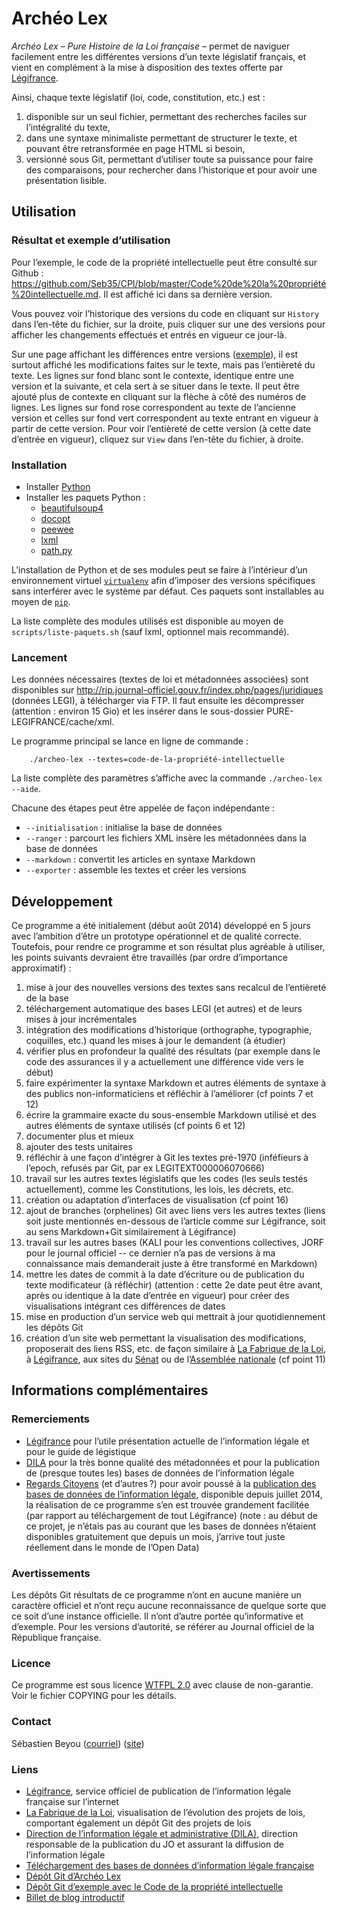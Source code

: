 Archéo Lex
==========

_Archéo Lex_ – _Pure Histoire de la Loi française_ – permet de naviguer facilement entre les différentes versions d’un texte législatif français, et vient en complément à la mise à disposition des textes offerte par [Légifrance](http://legifrance.gouv.fr).

Ainsi, chaque texte législatif (loi, code, constitution, etc.) est :

1. disponible sur un seul fichier, permettant des recherches faciles sur l’intégralité du texte,
2. dans une syntaxe minimaliste permettant de structurer le texte, et pouvant être retransformée en page HTML si besoin,
3. versionné sous Git, permettant d’utiliser toute sa puissance pour faire des comparaisons, pour rechercher dans l’historique et pour avoir une présentation lisible.


Utilisation
-----------

### Résultat et exemple d’utilisation

Pour l’exemple, le code de la propriété intellectuelle peut être consulté sur Github : <https://github.com/Seb35/CPI/blob/master/Code%20de%20la%20propriété%20intellectuelle.md>. Il est affiché ici dans sa dernière version.

Vous pouvez voir l’historique des versions du code en cliquant sur `History` dans l’en-tête du fichier, sur la droite, puis cliquer sur une des versions pour afficher les changements effectués et entrés en vigueur ce jour-là.

Sur une page affichant les différences entre versions ([exemple](https://github.com/Seb35/CPI/commit/50283dda63cef5a45a992d649b4d2ff2b1f7b546)), il est surtout affiché les modifications faites sur le texte, mais pas l’entièreté du texte. Les lignes sur fond blanc sont le contexte, identique entre une version et la suivante, et cela sert à se situer dans le texte. Il peut être ajouté plus de contexte en cliquant sur la flèche à côté des numéros de lignes. Les lignes sur fond rose correspondent au texte de l’ancienne version et celles sur fond vert correspondent au texte entrant en vigueur à partir de cette version. Pour voir l’entièreté de cette version (à cette date d’entrée en vigueur), cliquez sur `View` dans l’en-tête du fichier, à droite.


### Installation

* Installer [Python](https://www.python.org)
* Installer les paquets Python :
  * [beautifulsoup4](https://pypi.python.org/pypi/beautifulsoup4)
  * [docopt](https://pypi.python.org/pypi/docopt)
  * [peewee](https://pypi.python.org/pypi/peewee)
  * [lxml](https://pypi.python.org/pypi/lxml)
  * [path.py](https://pypi.python.org/pypi/path.py)

L’installation de Python et de ses modules peut se faire à l’intérieur d’un environnement virtuel [`virtualenv`](https://virtualenv.readthedocs.org) afin d’imposer des versions spécifiques sans interférer avec le système par défaut. Ces paquets sont installables au moyen de [`pip`](http://pip.readthedocs.org).

La liste complète des modules utilisés est disponible au moyen de `scripts/liste-paquets.sh` (sauf lxml, optionnel mais recommandé).


### Lancement

Les données nécessaires (textes de loi et métadonnées associées) sont disponibles sur <http://rip.journal-officiel.gouv.fr/index.php/pages/juridiques> (données LEGI), à télécharger via FTP. Il faut ensuite les décompresser (attention : environ 15 Gio) et les insérer dans le sous-dossier PURE-LEGIFRANCE/cache/xml.

Le programme principal se lance en ligne de commande :

```Shell
    ./archeo-lex --textes=code-de-la-propriété-intellectuelle
```

La liste complète des paramètres s’affiche avec la commande `./archeo-lex --aide`.

Chacune des étapes peut être appelée de façon indépendante :

* `--initialisation` : initialise la base de données
* `--ranger` : parcourt les fichiers XML insère les métadonnées dans la base de données
* `--markdown` : convertit les articles en syntaxe Markdown
* `--exporter` : assemble les textes et créer les versions


Développement
-------------

Ce programme a été initialement (début août 2014) développé en 5 jours avec l’ambition d’être un prototype opérationnel et de qualité correcte. Toutefois, pour rendre ce programme et son résultat plus agréable à utiliser, les points suivants devraient être travaillés (par ordre d’importance approximatif) :

1. mise à jour des nouvelles versions des textes sans recalcul de l’entièreté de la base
2. téléchargement automatique des bases LEGI (et autres) et de leurs mises à jour incrémentales
3. intégration des modifications d’historique (orthographe, typographie, coquilles, etc.) quand les mises à jour le demandent (à étudier)
4. vérifier plus en profondeur la qualité des résultats (par exemple dans le code des assurances il y a actuellement une différence vide vers le début)
5. faire expérimenter la syntaxe Markdown et autres éléments de syntaxe à des publics non-informaticiens et réfléchir à l’améliorer (cf points 7 et 12)
6. écrire la grammaire exacte du sous-ensemble Markdown utilisé et des autres éléments de syntaxe utilisés (cf points 6 et 12)
7. documenter plus et mieux
8. ajouter des tests unitaires
9. réfléchir à une façon d’intégrer à Git les textes pré-1970 (inféfieurs à l’epoch, refusés par Git, par ex LEGITEXT000006070666)
10. travail sur les autres textes législatifs que les codes (les seuls testés actuellement), comme les Constitutions, les lois, les décrets, etc.
11. création ou adaptation d’interfaces de visualisation (cf point 16)
12. ajout de branches (orphelines) Git avec liens vers les autres textes (liens soit juste mentionnés en-dessous de l’article comme sur Légifrance, soit au sens Markdown+Git similairement à Légifrance)
13. travail sur les autres bases (KALI pour les conventions collectives, JORF pour le journal officiel -- ce dernier n’a pas de versions à ma connaissance mais demanderait juste à être transformé en Markdown)
14. mettre les dates de commit à la date d’écriture ou de publication du texte modificateur (à réfléchir) (attention : cette 2e date peut être avant, après ou identique à la date d’entrée en vigueur) pour créer des visualisations intégrant ces différences de dates
15. mise en production d’un service web qui mettrait à jour quotidiennement les dépôts Git
16. création d’un site web permettant la visualisation des modifications, proposerait des liens RSS, etc. de façon similaire à [La Fabrique de la Loi](http://www.lafabriquedelaloi.fr), à [Légifrance](http://legifrance.gouv.fr), aux sites du [Sénat](http://www.senat.fr) ou de l’[Assemblée nationale](http://www.assemblee-nationale.fr) (cf point 11)


Informations complémentaires
----------------------------

### Remerciements

* [Légifrance](http://legifrance.gouv.fr) pour l’utile présentation actuelle de l’information légale et pour le guide de légistique
* [DILA](http://www.dila.premier-ministre.gouv.fr) pour la très bonne qualité des métadonnées et pour la publication de (presque toutes les) bases de données de l’information légale
* [Regards Citoyens](http://www.regardscitoyens.org) (et d’autres ?) pour avoir poussé à la [publication des bases de données de l’information légale](http://www.regardscitoyens.org/apprenons-des-echecs-de-la-dila-episode-1-comment-faire-de-lopen-data), disponible depuis juillet 2014, la réalisation de ce programme s’en est trouvée grandement facilitée (par rapport au téléchargement de tout Légifrance) (note : au début de ce projet, je n’étais pas au courant que les bases de données n’étaient disponibles gratuitement que depuis un mois, j’arrive tout juste réellement dans le monde de l’Open Data)


### Avertissements

Les dépôts Git résultats de ce programme n’ont en aucune manière un caractère officiel et n’ont reçu aucune reconnaissance de quelque sorte que ce soit d’une instance officielle. Il n’ont d’autre portée qu’informative et d’exemple. Pour les versions d’autorité, se référer au Journal officiel de la République française.


### Licence

Ce programme est sous licence [WTFPL 2.0](http://www.wtfpl.net) avec clause de non-garantie. Voir le fichier COPYING pour les détails.


### Contact

Sébastien Beyou ([courriel](mailto:seb35wikipedia@gmail.com)) ([site](http://blog.seb35.fr))


### Liens

* [Légifrance](http://legifrance.gouv.fr), service officiel de publication de l’information légale française sur l’internet
* [La Fabrique de la Loi](http://www.lafabriquedelaloi.fr), visualisation de l’évolution des projets de lois, comportant également un dépôt Git des projets de lois
* [Direction de l’information légale et administrative (DILA)](http://www.dila.premier-ministre.gouv.fr), direction responsable de la publication du JO et assurant la diffusion de l’information légale
* [Téléchargement des bases de données d’information légale française](http://rip.journal-officiel.gouv.fr/index.php/pages/juridiques)
* [Dépôt Git d’Archéo Lex](https://github.com/Seb35/Archeo-Lex)
* [Dépôt Git d’exemple avec le Code de la propriété intellectuelle](https://github.com/Seb35/CPI)
* [Billet de blog introductif](http://blog.seb35.fr/billet/Archéo-Lex,-Pure-Histoire-de-la-Loi-française,-pour-étudier-son-évolution)

